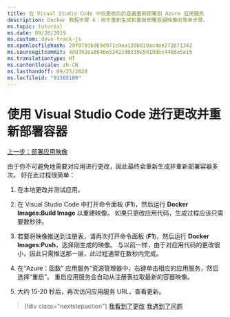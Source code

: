 ```yaml
---
title: 在 Visual Studio Code 中将更改后的容器重新部署到 Azure 应用服务
description: Docker 教程步骤 6：用于重新生成和重新部署容器映像的简单步骤。
ms.topic: tutorial
ms.date: 09/20/2019
ms.custom: devx-track-js
ms.openlocfilehash: 29f07936d69d971c9ea139b019ac4ee272871342
ms.sourcegitcommit: 4dd392ea864be52421d0239e59198bc44b0a5a16
ms.translationtype: HT
ms.contentlocale: zh-CN
ms.lasthandoff: 09/25/2020
ms.locfileid: "91365100"
---
```

# <a name="make-changes-and-redeploy-a-container-using-visual-studio-code"></a>使用 Visual Studio Code 进行更改并重新部署容器

[上一步：部署应用映像](tutorial-vscode-docker-node-05.md)

由于你不可避免地需要对应用进行更改，因此最终会重新生成并重新部署容器多次。 好在此过程很简单：

1. 在本地更改并测试应用。

1. 在 Visual Studio Code 中打开命令面板  (**F1**)，然后运行 **Docker Images:Build Image** 以重建映像。 如果只更改应用代码，生成过程应该只需要数秒钟。

1. 若要将映像推送到注册表，请再次打开命令面板  (**F1**)，然后运行 **Docker Images:Push**，选择刚生成的映像。 与以前一样，由于对应用代码的更改很小，因此只需推送那一层，此过程通常在数秒内完成。

1. 在“Azure：函数”  应用服务”资源管理器中，右键单击相应的应用服务，然后选择“重启”。  重启应用服务会自动从注册表拉取最新的容器映像。

1. 大约 15-20 秒后，再次访问应用服务 URL，查看更新。

> [!div class="nextstepaction"]
> [我看到了更改](tutorial-vscode-docker-node-07.md) [我遇到了问题](https://www.research.net/r/PWZWZ52?tutorial=node-deployment-docker-extension&step=deploy-changes)
